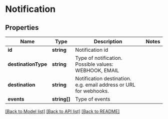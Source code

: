# Notification

## Properties
Name | Type | Description | Notes
------------ | ------------- | ------------- | -------------
**id** | **string** | Notification id | 
**destinationType** | **string** | Type of notification. Possible values: WEBHOOK, EMAIL | 
**destination** | **string** | Notification destination. e.g. email address or URL for webhooks. | 
**events** | **string[]** | Type of events | 

[[Back to Model list]](../README.md#documentation-for-models) [[Back to API list]](../README.md#documentation-for-api-endpoints) [[Back to README]](../README.md)


